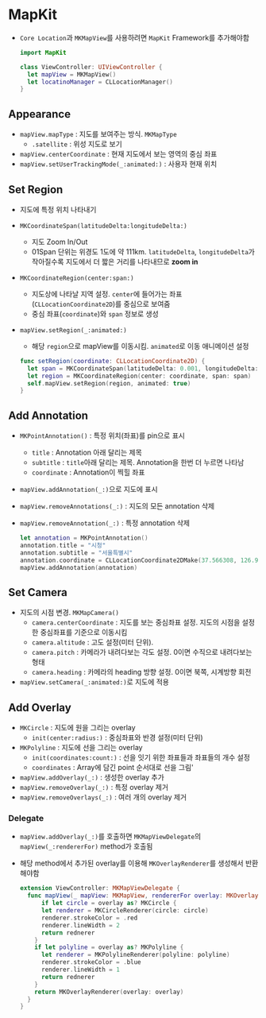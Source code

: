 # MapKit

- `Core Location`과 `MKMapView`를 사용하려면 `MapKit` Framework를 추가해야함

  ```swift
  import MapKit
  
  class ViewController: UIViewController {
    let mapView = MKMapView()
    let locatinoManager = CLLocationManager()
  }
  ```

## Appearance

- `mapView.mapType` : 지도를 보여주는 방식. `MKMapType`
  - `.satellite` : 위성 지도로 보기
- `mapView.centerCoordinate` : 현재 지도에서 보는 영역의 중심 좌표
- `mapView.setUserTrackingMode(_:animated:)` : 사용자 현재 위치

## Set Region

- 지도에 특정 위치 나타내기

- `MKCoordinateSpan(latitudeDelta:longitudeDelta:)`

  - 지도 Zoom In/Out
  - 01Span 단위는 위경도 1도에 약 111km. `latitudeDelta`, `longitudeDelta`가 작아질수록 지도에서 더 짧은 거리를 나타내므로 **zoom in**

- `MKCoordinateRegion(center:span:)`

  - 지도상에 나타날 지역 설정. `center`에 들어가는 좌표(`CLLocationCoordinate2D`)를 중심으로 보여줌
  - 중심 좌표(`coordinate`)와 `span` 정보로 생성

- `mapView.setRegion(_:animated:)`

  - 해당 `region`으로 mapView를 이동시킴. `animated`로 이동 애니메이션 설정

  ```swift
  func setRegion(coordinate: CLLocationCoordinate2D) {
    let span = MKCoordinateSpan(latitudeDelta: 0.001, longitudeDelta: 0.001)
    let region = MKCoordinateRegion(center: coordinate, span: span)
    self.mapView.setRegion(region, animated: true)
  }
  ```

## Add Annotation

- `MKPointAnnotation()` : 특정 위치(좌표)를 pin으로 표시

  - `title` : Annotation 아래 달리는 제목
  - `subtitle` : `title`아래 달리는 제목. Annotation을 한번 더 누르면 나타남
  - `coordinate` : Annotation이 찍힐 좌표

- `mapView.addAnnotation(_:)`으로 지도에 표시

- `mapView.removeAnnotations(_:)` : 지도의 모든 annotation 삭제

- `mapView.removeAnnotation(_:)` : 특정 annotation 삭제

  ```swift
  let annotation = MKPointAnnotation()
  annotation.title = "시청"
  annotation.subtitle = "서울특별시"
  annotation.coordinate = CLLocationCoordinate2DMake(37.566308, 126.977948)
  mapView.addAnnotation(annotation)
  ```

## Set Camera

- 지도의 시점 변경. `MKMapCamera()`
  - `camera.centerCoordinate` : 지도를 보는 중심좌표 설정. 지도의 시점을 설정한 중심좌표를 기준으로 이동시킴
  - `camera.altitude` : 고도 설정(미터 단위).
  - `camera.pitch` : 카메라가 내려다보는 각도 설정. 0이면 수직으로 내려다보는 형태
  - `camera.heading` : 카메라의 heading 방향 설정. 0이면 북쪽, 시계방향 회전
- `mapView.setCamera(_:animated:)`로 지도에 적용

## Add Overlay

- `MKCircle` : 지도에 원을 그리는 overlay
  - `init(center:radius:)` : 중심좌표와 반경 설정(미터 단위)
- `MKPolyline` : 지도에 선을 그리는 overlay
  - `init(coordinates:count:)` : 선을 잇기 위한 좌표들과 좌표들의 개수 설정
  - `coordinates` : Array에 담긴 point 순서대로 선을 그림'
- `mapView.addOverlay(_:)` : 생성한 overlay 추가
- `mapView.removeOverlay(_:)` : 특정 overlay 제거
- `mapView.removeOverlays(_:)` : 여러 개의 overlay 제거

### Delegate

- `mapView.addOverlay(_:)`를 호출하면 `MKMapViewDelegate`의 `mapView(_:rendererFor)` method가 호출됨

- 해당 method에서 추가된 overlay를 이용해 `MKOverlayRenderer`를 생성해서 반환해야함

  ```swift
  extension ViewController: MKMapViewDelegate {
    func mapView(_ mapView: MKMapView, rendererFor overlay: MKOverlay) -> MKOverlayRenderer {
    	if let circle = overlay as? MKCircle {
        let renderer = MKCircleRenderer(circle: circle)
        renderer.strokeColor = .red
        renderer.lineWidth = 2
        return rednerer
      }
      if let polyline = overlay as? MKPolyline {
        let renderer = MKPolylineRenderer(polyline: polyline)
        renderer.strokeColor = .blue
        renderer.lineWidth = 1
        return rednerer
      }
      return MKOverlayRenderer(overlay: overlay)
    }
  }
  ```

  